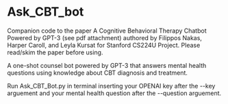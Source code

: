 # Ask_CBT_bot

Companion code to the paper A Cognitive Behavioral Therapy Chatbot Powered by GPT-3 (see pdf attachment) authored by Filippos Nakas, Harper Caroll, and Leyla Kursat for Stanford CS224U Project. Please read/skim the paper before using.

A one-shot counsel bot powered by GPT-3 that answers mental health questions using knowledge about CBT diagnosis and treatment.
 
Run Ask_CBT_Bot.py in terminal inserting your OPENAI key after the --key arguement and your mental health question after the --question arguement.
 

